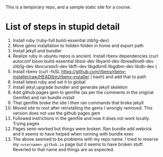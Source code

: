 This is a temporary repo, and a sample static site for a course.

# List of steps in stupid detail

1. Install ruby (ruby-full build-essential zlib1g-dev)
2. Move gems installation to hidden folden in home and export path 
3. Install jekyll and bundler
4. Realize ruby in ubuntu repos is ancient. Install rbenv dependencies (curl autoconf bison build-essential libssl-dev libyaml-dev libreadline6-dev zlib1g-dev libncurses5-dev libffi-dev libgdbm6 libgdbm-dev libdb-dev )
5. Install rbenv (curl -fsSL https://github.com/rbenv/rbenv-installer/raw/HEAD/bin/rbenv-installer | bash) and add that to path
6. Install latest ruby and set it to global
7. Install jekyl,upgrade bundler and generate jekyll skeleton
8. Add github pages gem to gemfile (as per the comments in the original Gemfile) and ran bundle install
9. That gemfile broke the site I then ran commands that broke jekyll
10. Moved site to root after reinstalling the gems I wrongly removed. This version does not use the github pages gem
11. Followed instrictions in the gemfile and now it does not work locally. Trying pages
12. Pages semi-worked but things were broken. Ran bundle add webrick and it seems to have helped when running with bundle exec
13. The above seemed to be problems with my repo name. I tried to reserve my `<username>.github.io` page but it seems to have broken stuff. Reverted to that name and things are as expected.


